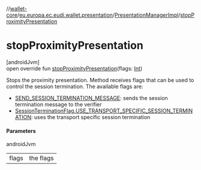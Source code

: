 //[wallet-core](../../../index.md)/[eu.europa.ec.eudi.wallet.presentation](../index.md)/[PresentationManagerImpl](index.md)/[stopProximityPresentation](stop-proximity-presentation.md)

# stopProximityPresentation

[androidJvm]\
open override fun [stopProximityPresentation](stop-proximity-presentation.md)(flags: [Int](https://kotlinlang.org/api/latest/jvm/stdlib/kotlin-stdlib/kotlin/-int/index.html))

Stops the proximity presentation. Method receives flags that can be used to control the session termination. The available flags are:

- 
   [SEND_SESSION_TERMINATION_MESSAGE](../-session-termination-flag/-companion/-s-e-n-d_-s-e-s-s-i-o-n_-t-e-r-m-i-n-a-t-i-o-n_-m-e-s-s-a-g-e.md): sends the session termination message to the verifier
- 
   [SessionTerminationFlag.USE_TRANSPORT_SPECIFIC_SESSION_TERMINATION](../-session-termination-flag/-companion/-u-s-e_-t-r-a-n-s-p-o-r-t_-s-p-e-c-i-f-i-c_-s-e-s-s-i-o-n_-t-e-r-m-i-n-a-t-i-o-n.md): uses the transport specific session termination

#### Parameters

androidJvm

| | |
|---|---|
| flags | the flags |
